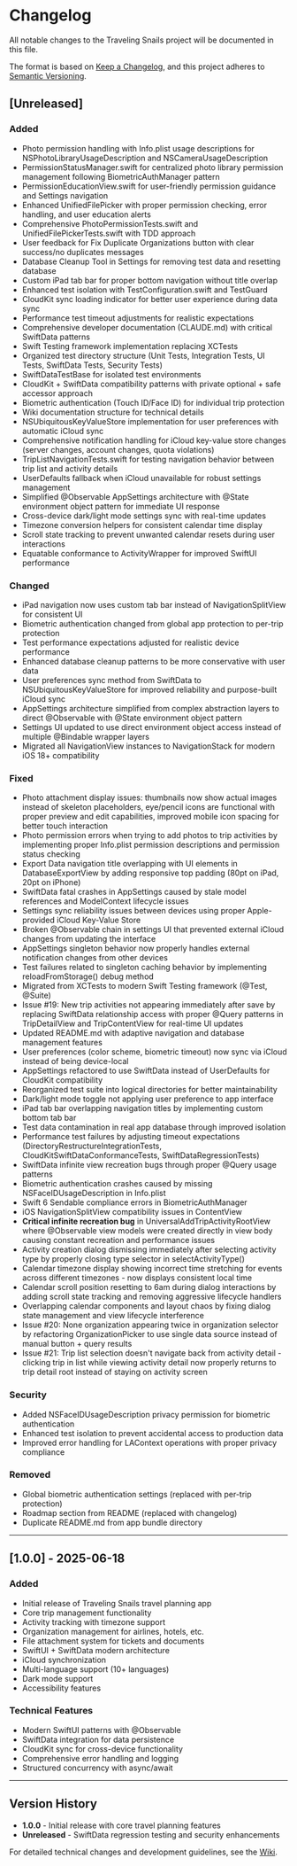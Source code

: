 # Changelog

All notable changes to the Traveling Snails project will be documented in this file.

The format is based on [Keep a Changelog](https://keepachangelog.com/en/1.0.0/),
and this project adheres to [Semantic Versioning](https://semver.org/spec/v2.0.0.html).

## [Unreleased]

### Added
- Photo permission handling with Info.plist usage descriptions for NSPhotoLibraryUsageDescription and NSCameraUsageDescription
- PermissionStatusManager.swift for centralized photo library permission management following BiometricAuthManager pattern
- PermissionEducationView.swift for user-friendly permission guidance and Settings navigation
- Enhanced UnifiedFilePicker with proper permission checking, error handling, and user education alerts
- Comprehensive PhotoPermissionTests.swift and UnifiedFilePickerTests.swift with TDD approach
- User feedback for Fix Duplicate Organizations button with clear success/no duplicates messages
- Database Cleanup Tool in Settings for removing test data and resetting database
- Custom iPad tab bar for proper bottom navigation without title overlap
- Enhanced test isolation with TestConfiguration.swift and TestGuard
- CloudKit sync loading indicator for better user experience during data sync
- Performance test timeout adjustments for realistic expectations
- Comprehensive developer documentation (CLAUDE.md) with critical SwiftData patterns
- Swift Testing framework implementation replacing XCTests
- Organized test directory structure (Unit Tests, Integration Tests, UI Tests, SwiftData Tests, Security Tests)
- SwiftDataTestBase for isolated test environments
- CloudKit + SwiftData compatibility patterns with private optional + safe accessor approach
- Biometric authentication (Touch ID/Face ID) for individual trip protection
- Wiki documentation structure for technical details
- NSUbiquitousKeyValueStore implementation for user preferences with automatic iCloud sync
- Comprehensive notification handling for iCloud key-value store changes (server changes, account changes, quota violations)
- TripListNavigationTests.swift for testing navigation behavior between trip list and activity details
- UserDefaults fallback when iCloud unavailable for robust settings management
- Simplified @Observable AppSettings architecture with @State environment object pattern for immediate UI response
- Cross-device dark/light mode settings sync with real-time updates
- Timezone conversion helpers for consistent calendar time display
- Scroll state tracking to prevent unwanted calendar resets during user interactions
- Equatable conformance to ActivityWrapper for improved SwiftUI performance

### Changed
- iPad navigation now uses custom tab bar instead of NavigationSplitView for consistent UI
- Biometric authentication changed from global app protection to per-trip protection
- Test performance expectations adjusted for realistic device performance
- Enhanced database cleanup patterns to be more conservative with user data
- User preferences sync method from SwiftData to NSUbiquitousKeyValueStore for improved reliability and purpose-built iCloud sync
- AppSettings architecture simplified from complex abstraction layers to direct @Observable with @State environment object pattern
- Settings UI updated to use direct environment object access instead of multiple @Bindable wrapper layers
- Migrated all NavigationView instances to NavigationStack for modern iOS 18+ compatibility

### Fixed
- Photo attachment display issues: thumbnails now show actual images instead of skeleton placeholders, eye/pencil icons are functional with proper preview and edit capabilities, improved mobile icon spacing for better touch interaction
- Photo permission errors when trying to add photos to trip activities by implementing proper Info.plist permission descriptions and permission status checking
- Export Data navigation title overlapping with UI elements in DatabaseExportView by adding responsive top padding (80pt on iPad, 20pt on iPhone)
- SwiftData fatal crashes in AppSettings caused by stale model references and ModelContext lifecycle issues
- Settings sync reliability issues between devices using proper Apple-provided iCloud Key-Value Store
- Broken @Observable chain in settings UI that prevented external iCloud changes from updating the interface
- AppSettings singleton behavior now properly handles external notification changes from other devices
- Test failures related to singleton caching behavior by implementing reloadFromStorage() debug method
- Migrated from XCTests to modern Swift Testing framework (@Test, @Suite)
- Issue #19: New trip activities not appearing immediately after save by replacing SwiftData relationship access with proper @Query patterns in TripDetailView and TripContentView for real-time UI updates
- Updated README.md with adaptive navigation and database management features
- User preferences (color scheme, biometric timeout) now sync via iCloud instead of being device-local
- AppSettings refactored to use SwiftData instead of UserDefaults for CloudKit compatibility
- Reorganized test suite into logical directories for better maintainability
- Dark/light mode toggle not applying user preference to app interface
- iPad tab bar overlapping navigation titles by implementing custom bottom tab bar
- Test data contamination in real app database through improved isolation
- Performance test failures by adjusting timeout expectations (DirectoryRestructureIntegrationTests, CloudKitSwiftDataConformanceTests, SwiftDataRegressionTests)
- SwiftData infinite view recreation bugs through proper @Query usage patterns
- Biometric authentication crashes caused by missing NSFaceIDUsageDescription in Info.plist
- Swift 6 Sendable compliance errors in BiometricAuthManager
- iOS NavigationSplitView compatibility issues in ContentView
- **Critical infinite recreation bug** in UniversalAddTripActivityRootView where @Observable view models were created directly in view body causing constant recreation and performance issues
- Activity creation dialog dismissing immediately after selecting activity type by properly closing type selector in selectActivityType()
- Calendar timezone display showing incorrect time stretching for events across different timezones - now displays consistent local time
- Calendar scroll position resetting to 6am during dialog interactions by adding scroll state tracking and removing aggressive lifecycle handlers
- Overlapping calendar components and layout chaos by fixing dialog state management and view lifecycle interference
- Issue #20: None organization appearing twice in organization selector by refactoring OrganizationPicker to use single data source instead of manual button + query results
- Issue #21: Trip list selection doesn't navigate back from activity detail - clicking trip in list while viewing activity detail now properly returns to trip detail root instead of staying on activity screen

### Security
- Added NSFaceIDUsageDescription privacy permission for biometric authentication
- Enhanced test isolation to prevent accidental access to production data
- Improved error handling for LAContext operations with proper privacy compliance

### Removed
- Global biometric authentication settings (replaced with per-trip protection)
- Roadmap section from README (replaced with changelog)
- Duplicate README.md from app bundle directory

---

## [1.0.0] - 2025-06-18

### Added
- Initial release of Traveling Snails travel planning app
- Core trip management functionality
- Activity tracking with timezone support
- Organization management for airlines, hotels, etc.
- File attachment system for tickets and documents
- SwiftUI + SwiftData modern architecture
- iCloud synchronization
- Multi-language support (10+ languages)
- Dark mode support
- Accessibility features

### Technical Features
- Modern SwiftUI patterns with @Observable
- SwiftData integration for data persistence
- CloudKit sync for cross-device functionality
- Comprehensive error handling and logging
- Structured concurrency with async/await

---

## Version History

- **1.0.0** - Initial release with core travel planning features
- **Unreleased** - SwiftData regression testing and security enhancements

For detailed technical changes and development guidelines, see the [Wiki](https://github.com/beforetheshoes/Traveling-Snails.wiki.git).
